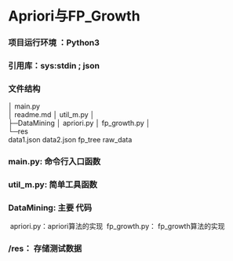 # Apriori与FP_Growth
### 项目运行环境 ：Python3

### 引用库：sys:stdin ; json

### 文件结构

│  main.py    
│  readme.md
│  util_m.py
│  
├─DataMining
│      apriori.py
│      fp_growth.py
│      
└─res  
        data1.json
        data2.json
        fp_tree
        raw_data

### main.py: 命令行入口函数

### util_m.py: 简单工具函数

### DataMining: 主要 代码

​			apriori.py：apriori算法的实现
​			fp_growth.py： fp_growth算法的实现

### /res： 存储测试数据


